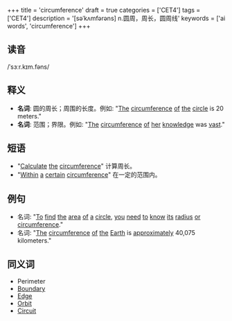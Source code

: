 +++
title = 'circumference'
draft = true
categories = ['CET4']
tags = ['CET4']
description = '[səˈkʌmfərəns] n.圆周，周长，圆周线'
keywords = ['ai words', 'circumference']
+++

## 读音
/ˈsɜːr.kɪm.fəns/

## 释义
- **名词**: 圆的周长；周围的长度。例如: "[The](/zh/post/the/) [circumference](/zh/post/circumference/) [of](/zh/post/of/) [the](/zh/post/the/) [circle](/zh/post/circle/) is 20 meters."
- **名词**: 范围；界限。例如: "[The](/zh/post/the/) [circumference](/zh/post/circumference/) [of](/zh/post/of/) [her](/zh/post/her/) [knowledge](/zh/post/knowledge/) was [vast](/zh/post/vast/)."

## 短语
- "[Calculate](/zh/post/calculate/) [the](/zh/post/the/) [circumference](/zh/post/circumference/)" 计算周长。
- "[Within](/zh/post/within/) [a](/zh/post/a/) [certain](/zh/post/certain/) [circumference](/zh/post/circumference/)" 在一定的范围内。

## 例句
- 名词: "[To](/zh/post/to/) [find](/zh/post/find/) [the](/zh/post/the/) [area](/zh/post/area/) [of](/zh/post/of/) [a](/zh/post/a/) [circle](/zh/post/circle/), [you](/zh/post/you/) [need](/zh/post/need/) [to](/zh/post/to/) [know](/zh/post/know/) [its](/zh/post/its/) [radius](/zh/post/radius/) [or](/zh/post/or/) [circumference](/zh/post/circumference/)."
- 名词: "[The](/zh/post/the/) [circumference](/zh/post/circumference/) [of](/zh/post/of/) [the](/zh/post/the/) [Earth](/zh/post/earth/) is [approximately](/zh/post/approximately/) 40,075 kilometers."

## 同义词
- Perimeter
- [Boundary](/zh/post/boundary/)
- [Edge](/zh/post/edge/)
- [Orbit](/zh/post/orbit/)
- [Circuit](/zh/post/circuit/)
